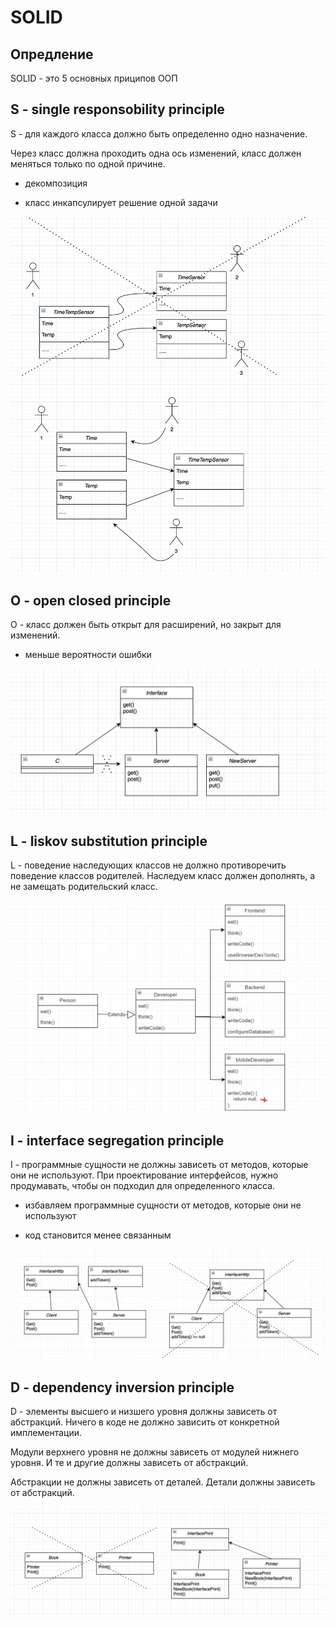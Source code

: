 # SOLID

## Опредление

SOLID - это 5 основных приципов ООП

## S - single responsobility principle

S - для каждого класса должно быть определенно одно назначение.

Через класс должна проходить одна ось изменений, класс должен меняться только по одной причине.

- декомпозиция

- класс инкапсулирует решение одной задачи

![alt text](../img/s.png)

## O - open closed principle

O - класс должен быть открыт для расширений, но закрыт для изменений.

- меньше вероятности ошибки

![alt text](../img/o.png)

## L - liskov substitution principle

L - поведение наследующих классов не должно противоречить поведение классов родителей. Наследуем класс должен дополнять, а не замещать родительский класс.

![alt text](../img/l.png)

## I - interface segregation principle

I - программные сущности не должны зависеть от методов, которые они не используют. При проектирование интерфейсов, нужно продумавать, чтобы он подходил для определенного класса.

- избавляем программные сущности от методов, которые они не используют

- код становится менее связанным

![alt text](../img/i.png)

## D - dependency inversion principle

D - элементы высшего и низшего уровня должны зависеть от абстракций. Ничего в коде не должно зависить от конкретной имплементации.

Модули верхнего уровня не должны зависеть от модулей нижнего уровня. И те и другие должны зависеть от абстракций.

Абстракции не должны зависеть от деталей. Детали должны зависеть от абстракций.

![alt text](../img/d.png)

